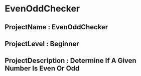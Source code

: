 # EvenOddChecker
## ProjectName : EvenOddChecker
## ProjectLevel : Beginner
## ProjectDescription : Determine If A Given Number Is Even Or Odd